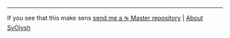 ---

If you see that this make sens [ send me a ☕ ](https://ko-fi.com/B0B0DFYGS)
[Master repository](https://github.com/yOyOeK1/oiyshTerminal) | [About SvOiysh](https://www.youtube.com/@svoiysh)
